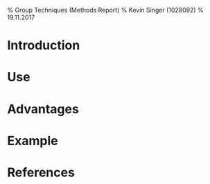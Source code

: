 % Group Techniques (Methods Report)
% Kevin Singer (1028092)
% 19.11.2017

<!--
~2 pages
750-1kw (w/o references)
review 3 others


Template  

Each report should contain the following sections: 

1.  Introduction: What is the core idea?  Explain the origins of the method, who proposed it? Are there different flavours or variants? In which paradigm does this method operate? What are the most relevant theories?  
2.  Use: Explain when to use it and how. What data does it produce?  
3.  Advantages and Disadvantages: Explain what the biggest advantages and disadvantages of this method are 
4.  Example: Provide a short example from the literature 

Note: You can deviate from this structure as long as all relevant points are discussed.





 unrelated: emejulu & mcgregor toward a radical digital citizenship

[image]: image.png "Image Title" 
![Alt text][image] 
A reference to the [image](#image).

![This is the caption\label{mylabel}](/url/of/image.png)
See figure \ref{mylabel}.

[^ref1]: See @Author1, p. 20
- - filter pandoc-citeproc

This is [an example][id] reference-style link.
This is [an example](http://example.com/ "Title") inline link.
[id]: http://example.com/  "Optional Title Here"
this is a [link to ref][reftest] 
[reftest]: http://example.org is a reftest

see asdf[^foo] or jkl^[asdfasfd]
[^foo]: bar



ich schreibs auch für meine peers :P
 also hab beschlossen der sinn davon ist
 leuten ein gefühl dafür zu geben wann sie mehr papers lesen sollten
 aka wann die methode hilfreich ist, was es für skills braucht, whatever
 mit einem sehr deutlichen "seids keine doofen zahlenfetischisten" unterton
 kontext der entstehung ist bei mir auch sehr wichtig, das ist bei "group methods" vielleicht bissi schwierig :P


-->



<!--

The Use and Misuse of Focus Groups

https://www.nngroup.com/articles/focus-groups/

not for behaviour, usability, etc but to discover what users want.



{not from ref}: discover internal worlds, social dynamics, remember more together

-->


# Introduction 


<!--
1.  Introduction: 

##? What is the core idea?  
##? Explain the origins of the method, who proposed it? 
##? Are there different flavours or variants? 
##? In which paradigm does this method operate? 
##? What are the most relevant theories?  


Talk/literature research about group methods in general and each of the following in particular (e.g. core, origin,...). actually a group of methods:

* Focus Groups 
  * <https://www.nngroup.com/articles/focus-groups/>
* Fishbowl (inner circle of discutants)
* Bar Camp 
* World Cafe (split into tables on subtopics. cycle around?)
  * <http://www.worldcafe.eu/en/index.html>
* Breakout Sessions 
* Open Space

-->

# Use
<!--
2.  Use: 

##? Explain when to use it and how. 
##? What data does it produce?  

audio-/video-recordings, transcripts, notes, posters, 
-->

# Advantages
<!--
3.  Advantages and Disadvantages: Explain what the biggest advantages and disadvantages of this method are 

Challenges (from slides):

* Logistics - more people, more constraints 
* Managing Space 
* Moderation
-->



# Example
<!--
4.  Example: Provide a short example from the literature 
-->

# References

